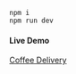 

```
npm i
npm run dev
```
#### Live Demo
<a href="https://candid-cheesecake-ae9a80.netlify.app">Coffee Delivery</a>


